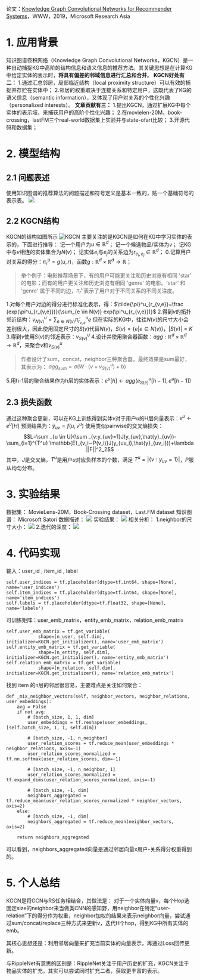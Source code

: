 论文：[Knowledge Graph Convolutional Networks for Recommender Systems](https://arxiv.org/abs/1904.12575)，WWW，2019，Microsoft Research Asia

 # 1. 应用背景
知识图谱卷积网络（Knowledge Graph Convolutional Networks，KGCN）是一种自动捕捉KG中高阶的结构信息和语义信息的推荐方法。其关键思想是在计算KG中给定实体的表示时，**将具有偏差的邻域信息进行汇总和合并**。
**KGCN好处有二：**
1.通过汇总邻居，局部临近结构（local proximity structure）可以有效的捕捉并存贮在实体中；
2.邻居的权重取决于连接关系和特定用户，这既代表了KG的语义信息（semantic information），又体现了用户对关系的个性化兴趣（personalized interests）。
**文章贡献有三：**
1.提出KGCN，通过扩展KG中每个实体的表示域，来捕获用户的高阶个性化兴趣；
2.在movielen-20M，book-crossing，lastFM三个real-world数据集上实验并与state-ofart比较；
3.开源代码和数据集；
# 2. 模型结构
## 2.1 问题表述
使用知识图谱的推荐算法的问题描述和符号定义是基本一致的，贴一个基础符号的表示表。
![](https://upload-images.jianshu.io/upload_images/6802002-97ed2b139f4b7c83.png?imageMogr2/auto-orient/strip%7CimageView2/2/w/840)
## 2.2 KGCN结构
KGCN的结构如图所示
![KGCN](https://upload-images.jianshu.io/upload_images/6802002-e60d32b81c05a55e.png?imageMogr2/auto-orient/strip%7CimageView2/2/w/840)
主要关注的是KGCN是如何在KG中学习实体的表示的，下面进行推导：
记一个用户为$u \in \mathbb{R}^d$；
记一个候选物品/实体为$v$；
记KG中与$v$相连的实体集合为$N(v)$；
记实体$e_i$与$e_j$的关系边为$r_{e_i,e_j} \in \mathbb{R}^d$；
0.记算用户对关系的得分：$\pi^u_r=g(u,r)$，函数$g:  \mathbb{R}^d \times  \mathbb{R}^d  \rightarrow  \mathbb{R}$；
>举个例子：电影推荐场景下，有的用户可能更关注和历史浏览有相同 'star' 的电影；而有的用户更关注和历史浏览有相同 'genre' 的电影。'star' 和 'genre' 属于不同的边，$\pi^u_r$表示了用户对于不同关系的不同关注度。

1.对每个用户对边的得分进行标准化表示，得：$\tilde{\pi}^u_{r_{v,e}}=\frac {exp(\pi^u_{r_{v,e}})}{\sum_{e \in N(v)} exp(\pi^u_{r_{v,e}})}$
2.得到$v$的拓扑邻近结构：$v^u_{N(v)}=\sum _{e \in N(v)} \tilde{\pi}^u_{r_{v,e}}e$
但在实际的KG中，往往$N(v)$的尺寸大小会差别很大，因此使用固定尺寸的$S(v)$代替$N(v)$，$S(v)=\{e|e \in N(v) \} ，|S(v)|=K$
3.得到$v$使用$S(v)$的邻近表示：$v^u_{S(v)}$
4.设计并使用聚合器函数：$agg:\mathbb{R}^d \times \mathbb{R}^d \rightarrow \mathbb{R}^d$，来聚合$v$和$v^u_{S(v)}$
>作者设计了sum，concat，neighbor三种聚合器，最终效果是sum最好，其表示为：
>$agg_{sum}=\sigma(W·(v+v^u_{S(v)})+b)$

5.用h-1层的聚合结果作为h层的实体表示：$e^u[h] \leftarrow agg(e^u_{S(e)}[h-1],e^u[h-1])$
## 2.3 损失函数
通过这种聚合更新，可以在KG上训练得到实体$v$对于用户$u$的H层向量表示：$v^u \leftarrow e^u[H]$
预测结果为：$\hat{y}_{uv}=f(u,v^u)$
使用类似pairwise的交叉熵损失：$$L=\sum _{u \in U}(\sum _{v:y_{uv}=1}J(y_{uv},\hat{y}_{uv})-\sum_{i=1}^{T^u} \mathbb{E}_{v_i∼P(v_i)}J(y_{uv_i},\hat{y}_{uv_i}))+\lambda ||F||^2_2$$其中，$J$是交叉熵，$T^u$是用户$u$对应负样本的个数，满足 $T^u=|\{ v:y_{uv}=1 \}|$，$P$服从均匀分布。
# 3. 实验结果
数据集：
MovieLens-20M，Book-Crossing dataset，Last.FM dataset
知识图谱：
Microsoft Satori
数据描述：
![](https://upload-images.jianshu.io/upload_images/6802002-da4541097913a75c.png?imageMogr2/auto-orient/strip%7CimageView2/2/w/1240)
实验结果：
![](https://upload-images.jianshu.io/upload_images/6802002-ea1d78e367fe3e4a.png?imageMogr2/auto-orient/strip%7CimageView2/2/w/1240)
相关分析：
1.neighbor的尺寸大小：
![](https://upload-images.jianshu.io/upload_images/6802002-48e8afeeba05d77e.png?imageMogr2/auto-orient/strip%7CimageView2/2/w/1240)
2.迭代的深度：
![](https://upload-images.jianshu.io/upload_images/6802002-17e4c1219d970875.png?imageMogr2/auto-orient/strip%7CimageView2/2/w/1240)
# 4. 代码实现
输入：user_id , item_id , label
```
self.user_indices = tf.placeholder(dtype=tf.int64, shape=[None], name='user_indices')
self.item_indices = tf.placeholder(dtype=tf.int64, shape=[None], name='item_indices')
self.labels = tf.placeholder(dtype=tf.float32, shape=[None], name='labels')
```
可训练矩阵：user_emb_matrix，entity_emb_matrix，relation_emb_matrix
```
self.user_emb_matrix = tf.get_variable(
            shape=[n_user, self.dim], initializer=KGCN.get_initializer(), name='user_emb_matrix')
self.entity_emb_matrix = tf.get_variable(
            shape=[n_entity, self.dim], initializer=KGCN.get_initializer(), name='entity_emb_matrix')
self.relation_emb_matrix = tf.get_variable(
            shape=[n_relation, self.dim], initializer=KGCN.get_initializer(), name='relation_emb_matrix')
```
找到 item 的n层的邻居很容易，主要难点是关注如何聚合：
```
def _mix_neighbor_vectors(self, neighbor_vectors, neighbor_relations, user_embeddings):
    avg = False
    if not avg:
        # [batch_size, 1, 1, dim]
        user_embeddings = tf.reshape(user_embeddings, [self.batch_size, 1, 1, self.dim])

        # [batch_size, -1, n_neighbor]
        user_relation_scores = tf.reduce_mean(user_embeddings * neighbor_relations, axis=-1)
        user_relation_scores_normalized = tf.nn.softmax(user_relation_scores, dim=-1)

        # [batch_size, -1, n_neighbor, 1]
        user_relation_scores_normalized = tf.expand_dims(user_relation_scores_normalized, axis=-1)

        # [batch_size, -1, dim]
        neighbors_aggregated = tf.reduce_mean(user_relation_scores_normalized * neighbor_vectors, axis=2)
    else:
        # [batch_size, -1, dim]
        neighbors_aggregated = tf.reduce_mean(neighbor_vectors, axis=2)

    return neighbors_aggregated
```
可以看到，neighbors_aggregated向量是通过邻居向量x用户-关系得分权重得到的。


# 5. 个人总结
KGCN是将GCN与RS任务相结合，其做法是：
对于一个实体向量v，每个Hop选固定size的neighbor来当做类CNN的感知野，用neighbor在特定“user-relation”下的得分作为权重，neighbor加权的结果来表示neighbor向量，尝试通过sum/concat/replace三种方式来更新v，迭代H个hop，得到KG中所有实体的emb。

其核心思想还是：利用邻居向量来扩充当前实体的向量表示，再通过Loss回传更新。

与RippleNet有意思的区别是：RippleNet关注于用户历史的扩充，KGCN关注于物品实体的扩充，其实可以尝试同时扩充二者，获取更丰富的表示。
